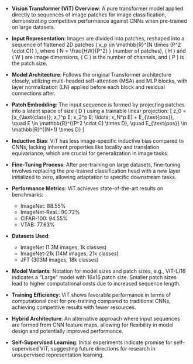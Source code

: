 - **Vision Transformer (ViT) Overview**: A pure transformer model applied directly to sequences of image patches for image classification, demonstrating competitive performance against CNNs when pre-trained on large datasets.

- **Input Representation**: Images are divided into patches, reshaped into a sequence of flattened 2D patches \( x_p \in \mathbb{R}^{N \times (P^2 \cdot C)} \), where \( N = \frac{HW}{P^2} \) (number of patches), \( H \) and \( W \) are image dimensions, \( C \) is the number of channels, and \( P \) is the patch size.

- **Model Architecture**: Follows the original Transformer architecture closely, utilizing multi-headed self-attention (MSA) and MLP blocks, with layer normalization (LN) applied before each block and residual connections after.

- **Patch Embedding**: The input sequence is formed by projecting patches into a latent space of size \( D \) using a trainable linear projection:
  \[
  z_0 = [x_{\text{class}}; x_1^p E; x_2^p E; \ldots; x_N^p E] + E_{\text{pos}}, \quad E \in \mathbb{R}^{(P^2 \cdot C) \times D}, \quad E_{\text{pos}} \in \mathbb{R}^{(N+1) \times D}
  \]

- **Inductive Bias**: ViT has less image-specific inductive bias compared to CNNs, lacking inherent properties like locality and translation equivariance, which are crucial for generalization in image tasks.

- **Fine-Tuning Process**: After pre-training on large datasets, fine-tuning involves replacing the pre-trained classification head with a new layer initialized to zero, allowing adaptation to specific downstream tasks.

- **Performance Metrics**: ViT achieves state-of-the-art results on benchmarks:
  - ImageNet: 88.55%
  - ImageNet-ReaL: 90.72%
  - CIFAR-100: 94.55%
  - VTAB: 77.63%

- **Datasets Used**: 
  - ImageNet (1.3M images, 1k classes)
  - ImageNet-21k (14M images, 21k classes)
  - JFT (303M images, 18k classes)

- **Model Variants**: Notation for model sizes and patch sizes, e.g., ViT-L/16 indicates a "Large" model with 16x16 patch size. Smaller patch sizes lead to higher computational costs due to increased sequence length.

- **Training Efficiency**: ViT shows favorable performance in terms of computational cost for pre-training compared to traditional CNNs, achieving competitive results with fewer resources.

- **Hybrid Architecture**: An alternative approach where input sequences are formed from CNN feature maps, allowing for flexibility in model design and potentially improved performance.

- **Self-Supervised Learning**: Initial experiments indicate promise for self-supervised ViT, suggesting future directions for research in unsupervised representation learning.